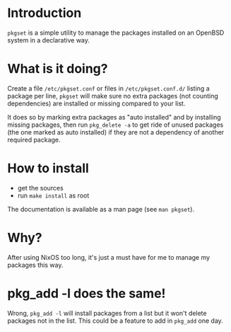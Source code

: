 # Introduction

`pkgset` is a simple utility to manage the packages installed on an OpenBSD system in a declarative way.

# What is it doing?

Create a file `/etc/pkgset.conf` or files in `/etc/pkgset.conf.d/` listing a package per line, `pkgset` will make sure no extra packages (not counting dependencies) are installed or missing compared to your list.

It does so by marking extra packages as "auto installed" and by installing missing packages, then run `pkg_delete -a` to get ride of unused packages (the one marked as auto installed) if they are not a dependency of another required package.

# How to install

- get the sources
- run `make install` as root

The documentation is available as a man page (see `man pkgset`).

# Why?

After using NixOS too long, it's just a must have for me to manage my packages this way.

# pkg_add -l does the same!

Wrong, `pkg_add -l` will install packages from a list but it won't delete packages not in the list.  This could be a feature to add in `pkg_add` one day.
